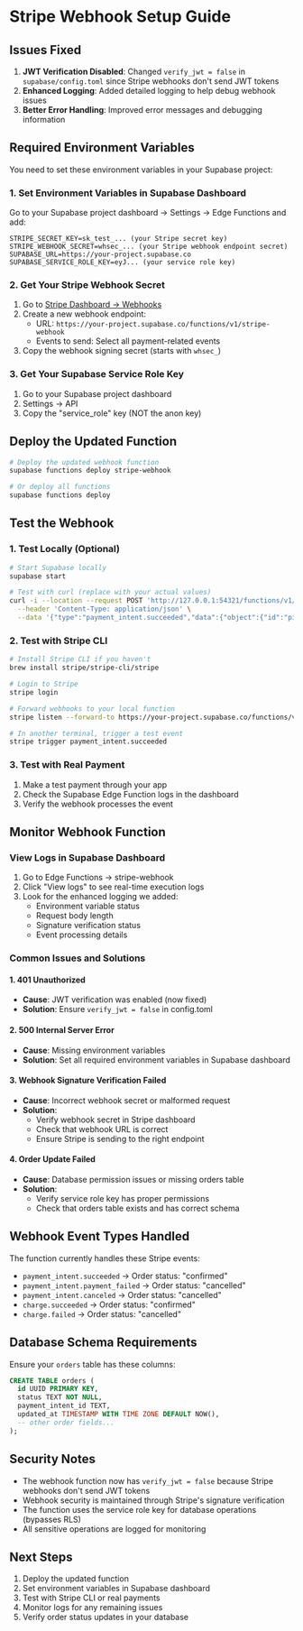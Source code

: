# Stripe Webhook Setup Guide

## Issues Fixed

1. **JWT Verification Disabled**: Changed `verify_jwt = false` in `supabase/config.toml` since Stripe webhooks don't send JWT tokens
2. **Enhanced Logging**: Added detailed logging to help debug webhook issues
3. **Better Error Handling**: Improved error messages and debugging information

## Required Environment Variables

You need to set these environment variables in your Supabase project:

### 1. Set Environment Variables in Supabase Dashboard

Go to your Supabase project dashboard → Settings → Edge Functions and add:

```
STRIPE_SECRET_KEY=sk_test_... (your Stripe secret key)
STRIPE_WEBHOOK_SECRET=whsec_... (your Stripe webhook endpoint secret)
SUPABASE_URL=https://your-project.supabase.co
SUPABASE_SERVICE_ROLE_KEY=eyJ... (your service role key)
```

### 2. Get Your Stripe Webhook Secret

1. Go to [Stripe Dashboard → Webhooks](https://dashboard.stripe.com/webhooks)
2. Create a new webhook endpoint:
   - URL: `https://your-project.supabase.co/functions/v1/stripe-webhook`
   - Events to send: Select all payment-related events
3. Copy the webhook signing secret (starts with `whsec_`)

### 3. Get Your Supabase Service Role Key

1. Go to your Supabase project dashboard
2. Settings → API
3. Copy the "service_role" key (NOT the anon key)

## Deploy the Updated Function

```bash
# Deploy the updated webhook function
supabase functions deploy stripe-webhook

# Or deploy all functions
supabase functions deploy
```

## Test the Webhook

### 1. Test Locally (Optional)

```bash
# Start Supabase locally
supabase start

# Test with curl (replace with your actual values)
curl -i --location --request POST 'http://127.0.0.1:54321/functions/v1/stripe-webhook' \
  --header 'Content-Type: application/json' \
  --data '{"type":"payment_intent.succeeded","data":{"object":{"id":"pi_test123","metadata":{"order_id":"test-order"}}}}'
```

### 2. Test with Stripe CLI

```bash
# Install Stripe CLI if you haven't
brew install stripe/stripe-cli/stripe

# Login to Stripe
stripe login

# Forward webhooks to your local function
stripe listen --forward-to https://your-project.supabase.co/functions/v1/stripe-webhook

# In another terminal, trigger a test event
stripe trigger payment_intent.succeeded
```

### 3. Test with Real Payment

1. Make a test payment through your app
2. Check the Supabase Edge Function logs in the dashboard
3. Verify the webhook processes the event

## Monitor Webhook Function

### View Logs in Supabase Dashboard

1. Go to Edge Functions → stripe-webhook
2. Click "View logs" to see real-time execution logs
3. Look for the enhanced logging we added:
   - Environment variable status
   - Request body length
   - Signature verification status
   - Event processing details

### Common Issues and Solutions

#### 1. 401 Unauthorized
- **Cause**: JWT verification was enabled (now fixed)
- **Solution**: Ensure `verify_jwt = false` in config.toml

#### 2. 500 Internal Server Error
- **Cause**: Missing environment variables
- **Solution**: Set all required environment variables in Supabase dashboard

#### 3. Webhook Signature Verification Failed
- **Cause**: Incorrect webhook secret or malformed request
- **Solution**: 
  - Verify webhook secret in Stripe dashboard
  - Check that webhook URL is correct
  - Ensure Stripe is sending to the right endpoint

#### 4. Order Update Failed
- **Cause**: Database permission issues or missing orders table
- **Solution**: 
  - Verify service role key has proper permissions
  - Check that orders table exists and has correct schema

## Webhook Event Types Handled

The function currently handles these Stripe events:

- `payment_intent.succeeded` → Order status: "confirmed"
- `payment_intent.payment_failed` → Order status: "cancelled"
- `payment_intent.canceled` → Order status: "cancelled"
- `charge.succeeded` → Order status: "confirmed"
- `charge.failed` → Order status: "cancelled"

## Database Schema Requirements

Ensure your `orders` table has these columns:

```sql
CREATE TABLE orders (
  id UUID PRIMARY KEY,
  status TEXT NOT NULL,
  payment_intent_id TEXT,
  updated_at TIMESTAMP WITH TIME ZONE DEFAULT NOW(),
  -- other order fields...
);
```

## Security Notes

- The webhook function now has `verify_jwt = false` because Stripe webhooks don't send JWT tokens
- Webhook security is maintained through Stripe's signature verification
- The function uses the service role key for database operations (bypasses RLS)
- All sensitive operations are logged for monitoring

## Next Steps

1. Deploy the updated function
2. Set environment variables in Supabase dashboard
3. Test with Stripe CLI or real payments
4. Monitor logs for any remaining issues
5. Verify order status updates in your database
